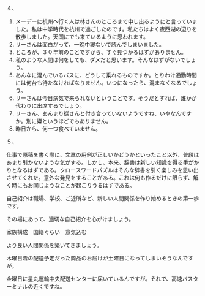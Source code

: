 ４、

1. メーデーに杭州へ行く人は林さんのところまで申し出るようにと言っていました。私は中学時代を杭州で過ごしたのです。私たちはよく夜西湖の辺りを散歩しました。天国にでも来ているように思われます。
2. リーさんは面白がって、一晩中寝ないで読んでしまいました。
3. ところが、３０年前のことですから、すぐ見つかるはずがありません。
4. 私のような人間は何をしても、ダメだと思います。そんなはずがないでしょう。
5. あんなに混んでいるバスに、どうして乗れるものですか。とりわけ通勤時間には何台も待たなければなりません。いつになったら、混まなくなるでしょう。
6. リーさんは今日病気で来られないということです。そうだとすれば、誰かが代わりに出席するでしょう。
7. リーさん、あんまり蝶さんと付き合っていないようですね、いやなんですか。別に嫌というほどでもありません。
8. 昨日から、何一つ食べていません。

５、

仕事で原稿を書く際に、文章の用例が正しいかどうかといったこと以外、普段はあまり引かないような気がする。しかし、本来、辞書は新しい知識を得る手がかりとなるはずである。クロースワードパズルはそんな辞書を引く楽しみを思い出させてくれた。意外な発見をすることがある。これは何も作るだけに限らず、解く時にもお同じようなことが起こりうるはずである。　

自己紹介は職場、学校、ご近所など、新しい人間関係を作り始めるときの第一歩です。

その場にあって、適切な自己紹介を心がけましょう。

家族構成　国籍ぐらい　意気込む

より良い人間関係を築いてきましょう。

木曜日着の配送予定だった商品のお届けが土曜日になってしまいそうなんですが。

金曜日に星丸運輸中央配送センターに届いているんですが。それで、高速バスターミナルの近くですね。

